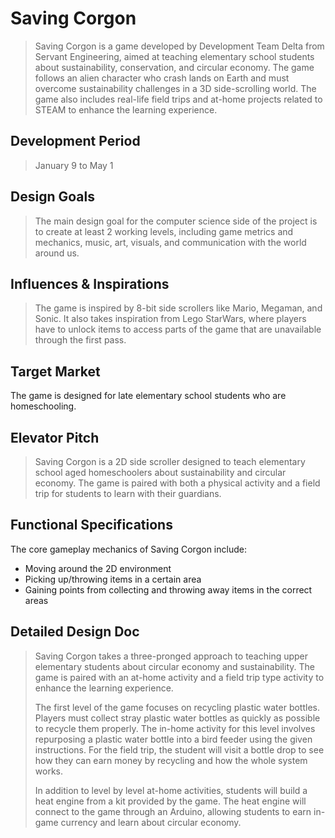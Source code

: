 # Saving Corgon
> Saving Corgon is a game developed by Development Team Delta from Servant Engineering, aimed at teaching elementary school students about sustainability, conservation, and circular economy. The game follows an alien character who crash lands on Earth and must overcome sustainability challenges in a 3D side-scrolling world. The game also includes real-life field trips and at-home projects related to STEAM to enhance the learning experience.

## Development Period
> January 9 to May 1

## Design Goals
> The main design goal for the computer science side of the project is to create at least 2 working levels, including game metrics and mechanics, music, art, visuals, and communication with the world around us.

## Influences & Inspirations
> The game is inspired by 8-bit side scrollers like Mario, Megaman, and Sonic. It also takes inspiration from Lego StarWars, where players have to unlock items to access parts of the game that are unavailable through the first pass.

## Target Market
The game is designed for late elementary school students who are homeschooling.

## Elevator Pitch
> Saving Corgon is a 2D side scroller designed to teach elementary school aged homeschoolers about sustainability and circular economy. The game is paired with both a physical activity and a field trip for students to learn with their guardians.

## Functional Specifications
The core gameplay mechanics of Saving Corgon include:

- Moving around the 2D environment
- Picking up/throwing items in a certain area
- Gaining points from collecting and throwing away items in the correct areas

## Detailed Design Doc
> Saving Corgon takes a three-pronged approach to teaching upper elementary students about circular economy and sustainability. The game is paired with an at-home activity and a field trip type activity to enhance the learning experience.
> 
> The first level of the game focuses on recycling plastic water bottles. Players must collect stray plastic water bottles as quickly as possible to recycle them properly. The in-home activity for this level involves repurposing a plastic water bottle into a bird feeder using the given instructions. For the field trip, the student will visit a bottle drop to see how they can earn money by recycling and how the whole system works.
> 
> In addition to level by level at-home activities, students will build a heat engine from a kit provided by the game. The heat engine will connect to the game through an Arduino, allowing students to earn in-game currency and learn about circular economy.
